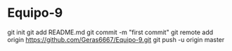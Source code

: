 # Equipo-9
git init
git add README.md
git commit -m "first commit"
git remote add origin https://github.com/Geras6667/Equipo-9.git
git push -u origin master
